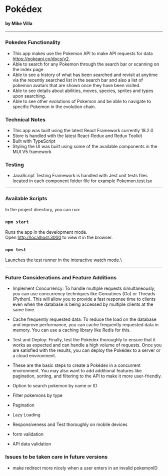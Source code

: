 # Pokédex

#### by Mike Villa

* * *

###  Pokedex Functionality
* This app makes use the Pokemon API to make API requests for data https://pokeapi.co/docs/v2. 
* Able to search for any Pokemon through the search bar or scanning on the index page
* Able to see a history of what has been searched and revisit at anytime via the recently searched list in the search bar and also a list of pokemon avatars that are shown once they have been visited.
* Able to see details about abilities, moves, species, sprites and types upon searching.
* Able to see other evolutions of Pokemon and be able to navigate to specific Pokemon in the evolution chain.

### Technical Notes
* This app was built using the latest React Framework currently 18.2.0
* Store is handled with the latest React-Redux and Redux Toolkit 
* Built with TypeScript 
* Styling the UI was built using some of the available components in the MUI V5 framework

### Testing
* JavaScript Testing Framework is handled with Jest unit tests files located in each component folder file for example Pokemon.test.tsx

* * *

### Available Scripts

In the project directory, you can run:

### `npm start`

Runs the app in the development mode.\
Open [http://localhost:3000](http://localhost:3000) to view it in the browser.


### `npm test`

Launches the test runner in the interactive watch mode.\


* * *

### Future Considerations and Feature Additions

* Implement Concurrency: To handle multiple requests simultaneously, you can use concurrency techniques like Goroutines (Go) or Threads (Python). This will allow you to provide a fast response time to clients even when the database is being accessed by multiple clients at the same time.


* Cache frequently requested data: To reduce the load on the database and improve performance, you can cache frequently requested data in memory. You can use a caching library like Redis for this.


* Test and Deploy: Finally, test the Pokédex thoroughly to ensure that it works as expected and can handle a high volume of requests. Once you are satisfied with the results, you can deploy the Pokédex to a server or a cloud environment.


* These are the basic steps to create a Pokédex in a concurrent environment. You may also want to add additional features like pagination, sorting, and filtering to the API to make it more user-friendly.

* Option to search pokemon by name or ID

* Filter pokemons by type

* Pagination

* Lazy Loading

* Responsiveness and Test thoroughly on mobile devices

* form validation

* API data validation

### Issues to be taken care in future versions
* make redirect more nicely when a user enters in an invalid pokemonID